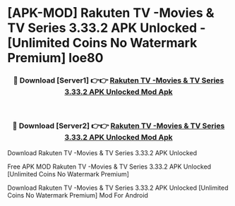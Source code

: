 # [APK-MOD] Rakuten TV -Movies & TV Series 3.33.2 APK Unlocked - [Unlimited Coins No Watermark Premium] loe80



<div align="center">
<h3>🔴 Download [Server1] 👉👉 <a href="https://momento.my/?title=Rakuten_TV_-Movies_&_TV_Series_3.33.2_APK_Unlocked">Rakuten TV -Movies & TV Series 3.33.2 APK Unlocked Mod Apk</a></h3><br>

<h3>🔴 Download [Server2] 👉👉 <a href="https://momento.my/?title=Rakuten_TV_-Movies_&_TV_Series_3.33.2_APK_Unlocked">Rakuten TV -Movies & TV Series 3.33.2 APK Unlocked Mod Apk</a></h3>
</div>



Download Rakuten TV -Movies & TV Series 3.33.2 APK Unlocked 

Free APK MOD Rakuten TV -Movies & TV Series 3.33.2 APK Unlocked [Unlimited Coins No Watermark Premium]

Download Rakuten TV -Movies & TV Series 3.33.2 APK Unlocked [Unlimited Coins No Watermark Premium] Mod For Android
